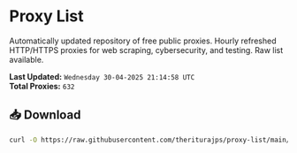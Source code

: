 # Proxy List

Automatically updated repository of free public proxies. Hourly refreshed HTTP/HTTPS proxies for web scraping, cybersecurity, and testing. Raw list available.

**Last Updated:** `Wednesday 30-04-2025 21:14:58 UTC`  
**Total Proxies:** `632`

## 📥 Download
```bash
curl -O https://raw.githubusercontent.com/theriturajps/proxy-list/main/proxies.txt
